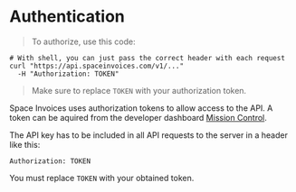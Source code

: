 # Authentication

> To authorize, use this code:

```shell
# With shell, you can just pass the correct header with each request
curl "https://api.spaceinvoices.com/v1/..."
  -H "Authorization: TOKEN"
```

> Make sure to replace `TOKEN` with your authorization token.

Space Invoices uses authorization tokens to allow access to the API. A token can be aquired from the developer dashboard [Mission Control](#).

The API key has to be included in all API requests to the server in a header like this:

`Authorization: TOKEN`

<aside class="notice">You must replace <code>TOKEN</code> with your obtained token.</aside>
